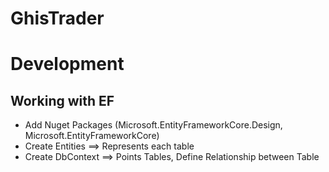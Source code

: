 # GhisTrader

# Development
## Working with EF
- Add Nuget Packages (Microsoft.EntityFrameworkCore.Design, Microsoft.EntityFrameworkCore)
- Create Entities ==> Represents each table
- Create DbContext ==> Points Tables, Define Relationship between Table
